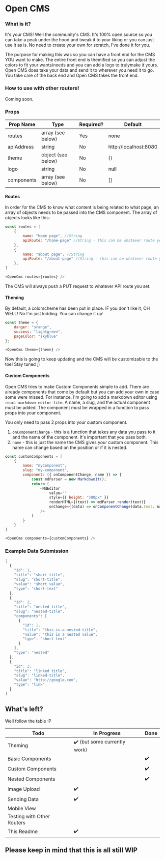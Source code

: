 # Open CMS

### What is it?

It's your CMS! Well the community's CMS. It's 100% open source so you can take a peak under the hood and tweak it to your liking or you can just use it as is. No need to create your own for scratch, I've done it for you.

The purpose for making this was so you can have a front end for the CMS YOU want to make. The entire front end is themified so you can adjust the colors to fit your wants/needs and you can add a logo to trulymake it yours. Open CMS does take your data and send it to wherever you need it to go. You take care of the back end and Open CMS takes the front end. 

### How to use with other routers!

Coming soon.


### Props

| Prop Name  | Type							  | Required? | Default							  |
|------------|--------------------|-----------|-----------------------|
|	routes		 | array (see below)	| Yes			  | none									|
| apiAddress | string						  | No				| http://localhost:8080 |
| theme			 | object (see below) | No        |	{}									  |
| logo			 | string						  | No        | null                  |
| components | array (see below)  | No			  | []                    |


#### Routes

In order for the CMS to know what content is being related to what page, an array of objects needs to be passed into the CMS component. The array of objects looks like this:

```javascript
const routes = [
	{
		name: "home page", //String
		apiRoute: "/home-page" //String - this can be whatever route you want to link to
	},
	{
		name: "about page", //String
		apiRoute: "/about-page" //String - this can be whatever route you want to link to
	},
]

<OpenCms routes={routes} />
```

The CMS will always push a PUT request to whatever API route you set.

#### Theming

By default, a colorscheme has been put in place. IF you don't like it, OH WELL! No I'm just kidding. You can change it up!

```javascript
const theme = {
	danger: "orange",
	success: "lightgreen",
	pageColor: "skyblue"
};

<OpenCms theme={theme} />
```

Now this is going to keep updating and the CMS will be customizable to the toe! Stay tuned ;)

#### Custom Components

Open CMS tries to make Custom Components simple to add. There are already components that come by default but you can add your own in case some were missed. For instance, I'm going to add a markdown editor using `react-markdown-editor-lite`. A name, a slug, and the actual component must be added. The component must be wrapped in a function to pass props into your component.

You only need to pass 2 props into your custom component. 
1. `onComponentChange` - this is a function that takes any data you pass to it and the name of the component. It's important that you pass both.
2. `name` - this is just the name the CMS gives your custom component. This name can change based on the position or if it is nested. 
```javascript
const customComponents = [
	{
		name: "myComponent",
		slug: "my-component",
		component: ({ onComponentChange, name }) => {
			const mdParser = new MarkdownIt();
			return (
				<MdEditor
					value=""
					style={{ height: "500px" }}
					renderHTML={(text) => mdParser.render(text)}
					onChange={(data) => onComponentChange(data.text, name)}
				/>
			)
		}
	}
]

<OpenCms components={customComponents} />
```
### Example Data Submission
```javascript
[
  {
    "id": 1,
    "title": "short title",
    "slug": "short-title",
    "value": "short value",
    "type": "short-text"
  },
  {
    "id": 2,
    "title": "nested title",
    "slug": "nested-title",
    "components": [
      {
        "id": 1,
        "title": "this-is-a-nested-title",
        "value": "this is a nested value",
        "type": "short-text"
      }
    ],
    "type": "nested"
  },
  {
    "id": 3,
    "title": "linked title",
    "slug": "linked-title",
    "value": "http://google.com",
    "type": "link"
  }
]
```


## What's left?

Well follow the table :P

| Todo								        | In Progress									| Done	|
|-----------------------------|-----------------------------|-------|
| Theming								      |	:heavy_check_mark: (but some currently work)	| 			|
| Basic Components						|															|	:heavy_check_mark:			|
| Custom Components						|															| :heavy_check_mark:			|
| Nested Components						|															| :heavy_check_mark:			|
| Image Upload								|	:heavy_check_mark:					|				|
| Sending Data								| :heavy_check_mark:					|				|
|	Mobile View									|															|				|
|	Testing with Other Routers	|															|				|
| This Readme									|	:heavy_check_mark:					|				|



## Please keep in mind that this is all still WIP



